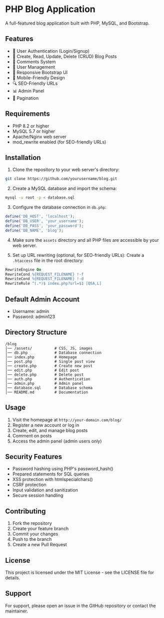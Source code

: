 # PHP Blog Application

A full-featured blog application built with PHP, MySQL, and Bootstrap.

## Features

- 🔐 User Authentication (Login/Signup)
- 📝 Create, Read, Update, Delete (CRUD) Blog Posts
- 💬 Comments System
- 👥 User Management
- 🎨 Responsive Bootstrap UI
- 📱 Mobile-Friendly Design
- 🔍 SEO-Friendly URLs
- 📊 Admin Panel
- 📄 Pagination

## Requirements

- PHP 8.2 or higher
- MySQL 5.7 or higher
- Apache/Nginx web server
- mod_rewrite enabled (for SEO-friendly URLs)

## Installation

1. Clone the repository to your web server's directory:
```bash
git clone https://github.com/yourusername/blog.git
```

2. Create a MySQL database and import the schema:
```bash
mysql -u root -p < database.sql
```

3. Configure the database connection in `db.php`:
```php
define('DB_HOST', 'localhost');
define('DB_USER', 'your_username');
define('DB_PASS', 'your_password');
define('DB_NAME', 'blog');
```

4. Make sure the `assets` directory and all PHP files are accessible by your web server.

5. Set up URL rewriting (optional, for SEO-friendly URLs):
Create a `.htaccess` file in the root directory:
```apache
RewriteEngine On
RewriteCond %{REQUEST_FILENAME} !-f
RewriteCond %{REQUEST_FILENAME} !-d
RewriteRule ^(.*)$ index.php?url=$1 [QSA,L]
```

## Default Admin Account

- Username: admin
- Password: admin123

## Directory Structure

```
/blog
│── /assets/          # CSS, JS, images
│── db.php            # Database connection
│── index.php         # Homepage
│── post.php          # Single post view
│── create.php        # Create new post
│── edit.php          # Edit post
│── delete.php        # Delete post
│── auth.php          # Authentication
│── admin.php         # Admin panel
│── database.sql      # Database schema
│── README.md         # Documentation
```

## Usage

1. Visit the homepage at `http://your-domain.com/blog/`
2. Register a new account or log in
3. Create, edit, and manage blog posts
4. Comment on posts
5. Access the admin panel (admin users only)

## Security Features

- Password hashing using PHP's password_hash()
- Prepared statements for SQL queries
- XSS protection with htmlspecialchars()
- CSRF protection
- Input validation and sanitization
- Secure session handling

## Contributing

1. Fork the repository
2. Create your feature branch
3. Commit your changes
4. Push to the branch
5. Create a new Pull Request

## License

This project is licensed under the MIT License - see the LICENSE file for details.

## Support

For support, please open an issue in the GitHub repository or contact the maintainer. 